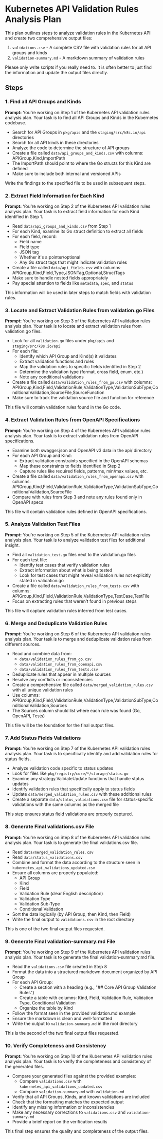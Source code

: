 # Kubernetes API Validation Rules Analysis Plan

This plan outlines steps to analyze validation rules in the Kubernetes API and create two comprehensive output files:
1. `validations.csv` - A complete CSV file with validation rules for all API groups and kinds
2. `validation-summary.md` - A markdown summary of validation rules

Please only write scripts if you really need to. It is often better to just find the information and update the output files directly.

## Steps

### 1. Find all API Groups and Kinds

**Prompt:**
You're working on Step 1 of the Kubernetes API validation rules analysis plan. Your task is to find all API Groups and Kinds in the Kubernetes codebase. 

- Search for API Groups in `pkg/apis` and the `staging/src/k8s.io/api` directories
- Search for all API kinds in these directories
- Analyze the code to determine the structure of API groups
- Create a file called `data/api_groups_and_kinds.csv` with columns: APIGroup,Kind,ImportPath
- The ImportPath should point to where the Go structs for this Kind are defined
- Make sure to include both internal and versioned APIs

Write the findings to the specified file to be used in subsequent steps.

### 2. Extract Field Information for Each Kind

**Prompt:**
You're working on Step 2 of the Kubernetes API validation rules analysis plan. Your task is to extract field information for each Kind identified in Step 1.

- Read `data/api_groups_and_kinds.csv` from Step 1
- For each Kind, examine its Go struct definition to extract all fields
- For each field, record:
  - Field name
  - Field type
  - JSON tag
  - Whether it's a pointer/optional
  - Any Go struct tags that might indicate validation rules
- Create a file called `data/api_fields.csv` with columns: APIGroup,Kind,Field,Type,JSONTag,Optional,StructTags
- Make sure to handle nested fields appropriately
- Pay special attention to fields like `metadata`, `spec`, and `status`

This information will be used in later steps to match fields with validation rules.

### 3. Locate and Extract Validation Rules from validation.go Files

**Prompt:**
You're working on Step 3 of the Kubernetes API validation rules analysis plan. Your task is to locate and extract validation rules from validation.go files.

- Look for all `validation.go` files under `pkg/apis` and `staging/src/k8s.io/api`
- For each file:
  - Identify which API Group and Kind(s) it validates
  - Extract validation functions and rules
  - Map the validation rules to specific fields identified in Step 2
  - Determine the validation type (format, cross field, enum, etc.)
  - Note any conditional validations
- Create a file called `data/validation_rules_from_go.csv` with columns: APIGroup,Kind,Field,ValidationRule,ValidationType,ValidationSubType,ConditionalValidation,SourceFile,SourceFunction
- Make sure to track the validation source file and function for reference

This file will contain validation rules found in the Go code.

### 4. Extract Validation Rules from OpenAPI Specifications

**Prompt:**
You're working on Step 4 of the Kubernetes API validation rules analysis plan. Your task is to extract validation rules from OpenAPI specifications.

- Examine both swagger.json and OpenAPI v3 data in the api/ directory
- For each API Group and Kind:
  - Extract validation constraints specified in the OpenAPI schemas
  - Map these constraints to fields identified in Step 2
  - Capture rules like required fields, patterns, min/max values, etc.
- Create a file called `data/validation_rules_from_openapi.csv` with columns: APIGroup,Kind,Field,ValidationRule,ValidationType,ValidationSubType,ConditionalValidation,SourceFile
- Compare with rules from Step 3 and note any rules found only in OpenAPI specs

This file will contain validation rules defined in OpenAPI specifications.

### 5. Analyze Validation Test Files

**Prompt:**
You're working on Step 5 of the Kubernetes API validation rules analysis plan. Your task is to analyze validation test files for additional insight.

- Find all `validation_test.go` files next to the validation.go files
- For each test file:
  - Identify test cases that verify validation rules
  - Extract information about what is being tested
  - Look for test cases that might reveal validation rules not explicitly stated in validation.go
- Create a file called `data/validation_rules_from_tests.csv` with columns: APIGroup,Kind,Field,ValidationRule,ValidationType,TestCase,TestFile
- Focus on extracting rules that weren't found in previous steps

This file will capture validation rules inferred from test cases.

### 6. Merge and Deduplicate Validation Rules

**Prompt:**
You're working on Step 6 of the Kubernetes API validation rules analysis plan. Your task is to merge and deduplicate validation rules from different sources.

- Read and combine data from:
  - `data/validation_rules_from_go.csv`
  - `data/validation_rules_from_openapi.csv`
  - `data/validation_rules_from_tests.csv`
- Deduplicate rules that appear in multiple sources
- Resolve any conflicts or inconsistencies
- Create a comprehensive file called `data/merged_validation_rules.csv` with all unique validation rules
- Use columns: APIGroup,Kind,Field,ValidationRule,ValidationType,ValidationSubType,ConditionalValidation,Sources
- The Sources column should list where each rule was found (Go, OpenAPI, Tests)

This file will be the foundation for the final output files.

### 7. Add Status Fields Validations

**Prompt:**
You're working on Step 7 of the Kubernetes API validation rules analysis plan. Your task is to specifically identify and add validation rules for status fields.

- Analyze validation code specific to status updates 
- Look for files like `pkg/registry/core/*/storage/status.go`
- Examine any strategy.ValidateUpdate functions that handle status updates
- Identify validation rules that specifically apply to status fields
- Update `data/merged_validation_rules.csv` with these additional rules
- Create a separate `data/status_validations.csv` file for status-specific validations with the same columns as the merged file

This step ensures status field validations are properly captured.

### 8. Generate Final validations.csv File

**Prompt:**
You're working on Step 8 of the Kubernetes API validation rules analysis plan. Your task is to generate the final validations.csv file.

- Read `data/merged_validation_rules.csv`
- Read `data/status_validations.csv`
- Combine and format the data according to the structure seen in `kubernetes_api_validations_updated.csv`
- Ensure all columns are properly populated:
  - API Group
  - Kind
  - Field
  - Validation Rule (clear English description)
  - Validation Type
  - Validation Sub-Type
  - Conditional Validation
- Sort the data logically (by API Group, then Kind, then Field)
- Write the final output to `validations.csv` in the root directory

This is one of the two final output files requested.

### 9. Generate Final validation-summary.md File

**Prompt:**
You're working on Step 9 of the Kubernetes API validation rules analysis plan. Your task is to generate the final validation-summary.md file.

- Read the `validations.csv` file created in Step 8
- Format the data into a structured markdown document organized by API Group
- For each API Group:
  - Create a section with a heading (e.g., "## Core API Group Validation Rules")
  - Create a table with columns: Kind, Field, Validation Rule, Validation Type, Conditional Validation
  - Organize the table by Kind
- Follow the format seen in the provided validation.md example
- Ensure the markdown is clean and well-formatted
- Write the output to `validation-summary.md` in the root directory

This is the second of the two final output files requested.

### 10. Verify Completeness and Consistency

**Prompt:**
You're working on Step 10 of the Kubernetes API validation rules analysis plan. Your task is to verify the completeness and consistency of the generated files.

- Compare your generated files against the provided examples:
  - Compare `validations.csv` with `kubernetes_api_validations_updated.csv`
  - Compare `validation-summary.md` with `validation.md`
- Verify that all API Groups, Kinds, and known validations are included
- Check that the formatting matches the expected output
- Identify any missing information or inconsistencies
- Make any necessary corrections to `validations.csv` and `validation-summary.md`
- Provide a brief report on the verification results

This final step ensures the quality and completeness of the output files. 
